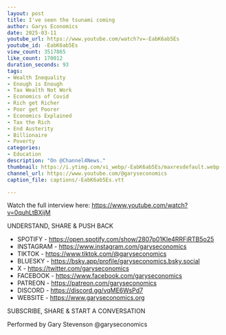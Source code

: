 ```yaml
---
layout: post
title: I've seen the tsunami coming
author: Garys Economics
date: 2025-03-11
youtube_url: https://www.youtube.com/watch?v=-EabK6ab5Es
youtube_id: -EabK6ab5Es
view_count: 3517865
like_count: 170012
duration_seconds: 93
tags:
- Wealth Inequality
- Enough is Enough
- Tax Wealth Not Work
- Economics of Covid
- Rich get Richer
- Poor get Poorer
- Economics Explained
- Tax the Rich
- End Austerity
- Billionaire
- Poverty
categories:
- Education
description: "On @Channel4News."
thumbnail: https://i.ytimg.com/vi_webp/-EabK6ab5Es/maxresdefault.webp
channel_url: https://www.youtube.com/@garyseconomics
caption_file: captions/-EabK6ab5Es.vtt

---
```


Watch the full interview here: https://www.youtube.com/watch?v=0quhLtBXijM 

UNDERSTAND, SHARE & PUSH BACK

- SPOTIFY - https://open.spotify.com/show/2807p01KIe4RRFjRTB5o25
- INSTAGRAM  - https://www.instagram.com/garyseconomics
- TIKTOK - https://www.tiktok.com/@garyseconomics
- BLUESKY - https://bsky.app/profile/garyseconomics.bsky.social
- X - https://twitter.com/garyseconomics
- FACEBOOK - https://www.facebook.com/garyseconomics
- PATREON - https://patreon.com/garyseconomics
- DISCORD - https://discord.gg/vqME6WsPd7
- WEBSITE - https://www.garyseconomics.org

SUBSCRIBE, SHARE & START A CONVERSATION

Performed by Gary Stevenson
@garyseconomics
